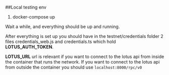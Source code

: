 ##Local testing env

1. docker-compose up

Wait a while, and everything should be up and running.

After everything is set up you should have in the testnet/credentials folder 2 files credentials_web.js and credentials.ts which hold **LOTUS_AUTH_TOKEN**.

**LOTUS_URL** url is relevant if you want to connect to the lotus api from inside the container that runs the network. If you want to connect to the lotus api from outside the container you should use `localhost:8000/rpc/v0`
